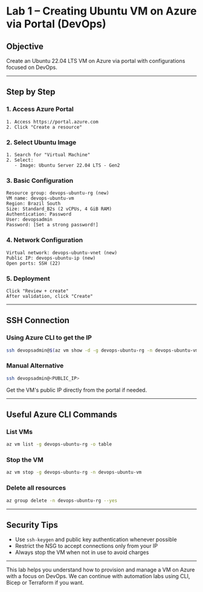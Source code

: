 # Lab 1 – Creating Ubuntu VM on Azure via Portal (DevOps)

## Objective
Create an Ubuntu 22.04 LTS VM on Azure via portal with configurations focused on DevOps.

---

## Step by Step

### 1. Access Azure Portal
```plaintext
1. Access https://portal.azure.com
2. Click "Create a resource"
```

### 2. Select Ubuntu Image
```plaintext
1. Search for "Virtual Machine"
2. Select:
   - Image: Ubuntu Server 22.04 LTS - Gen2
```

### 3. Basic Configuration
```plaintext
Resource group: devops-ubuntu-rg (new)
VM name: devops-ubuntu-vm
Region: Brazil South
Size: Standard_B2s (2 vCPUs, 4 GiB RAM)
Authentication: Password
User: devopsadmin
Password: [Set a strong password!]
```

### 4. Network Configuration
```plaintext
Virtual network: devops-ubuntu-vnet (new)
Public IP: devops-ubuntu-ip (new)
Open ports: SSH (22)
```

### 5. Deployment
```plaintext
Click "Review + create"
After validation, click "Create"
```

---

## SSH Connection

### Using Azure CLI to get the IP
```bash
ssh devopsadmin@$(az vm show -d -g devops-ubuntu-rg -n devops-ubuntu-vm --query publicIps -o tsv)
```

### Manual Alternative
```bash
ssh devopsadmin@<PUBLIC_IP>
```

Get the VM's public IP directly from the portal if needed.

---

## Useful Azure CLI Commands

### List VMs
```bash
az vm list -g devops-ubuntu-rg -o table
```

### Stop the VM
```bash
az vm stop -g devops-ubuntu-rg -n devops-ubuntu-vm
```

### Delete all resources
```bash
az group delete -n devops-ubuntu-rg --yes
```

---

## Security Tips

- Use `ssh-keygen` and public key authentication whenever possible
- Restrict the NSG to accept connections only from your IP
- Always stop the VM when not in use to avoid charges

---

This lab helps you understand how to provision and manage a VM on Azure with a focus on DevOps. We can continue with automation labs using CLI, Bicep or Terraform if you want.

